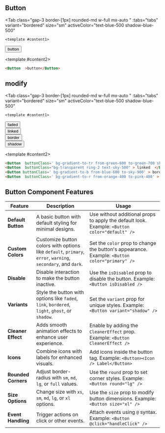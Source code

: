 
<script setup>
const tabs = [
  { label: 'UI', value: 1, content: '' },
  { label: 'code', value: 2, content: ''}
];



</script>




## Button

<Tab 
   class="gap-3 border-[1px] rounded-md w-full mx-auto "
    :tabs="tabs" 
    variant="bordered"
    size="sm"
    activeColor="text-blue-500 shadow-blue-500"
  >
    <template #content1>
<div class='  p-4 rounded-lg shadow-inner  flex justify-center items-center'>
     <Button >button</Button>
</div>

</template>


  <template #content2>

  ```md
  <Button  >button</Button>
```
  </template>
</Tab>










## modify



<Tab 
   class="gap-3 border-[1px] rounded-md w-full mx-auto "
    :tabs="tabs" 
    variant="bordered"
    size="sm"
    activeColor="text-blue-500 shadow-blue-500"
  >
    <template #content1>
<div class="grid grid-cols-2 gap-4">
    <div class="  p-4 rounded-lg shadow-inner  flex justify-center items-center">
<Button  buttonClass=' bg-gradient-to-tr from-green-600 to-green-700 shadow-inner hover:scale-105 hover:ring-2' > faded  </Button>
 </div>
    <div class="  p-4 rounded-lg shadow-inner  flex justify-center items-center">
<Button  buttonClass=" ring-2 bg-purple-500  text-sky-300" > linked  </Button>

</div>
    <div class="  p-4 rounded-lg shadow-inner  flex justify-center items-center">
  <Button buttonClass=' bg-gradient-to-b from-blue-600 to-sky-900' > border</Button>


</div>
     <div class="  p-4 rounded-lg shadow-inner  flex justify-center items-center">
     <Button  buttonClass=' bg-gradient-to-r from-orange-400 to-pink-400' > shadow  </Button>

</div>

</div>

</template>


  <template #content2>

  ```md
<Button  buttonClass=' bg-gradient-to-tr from-green-600 to-green-700 shadow-inner hover:scale-105 hover:ring-2' > faded  </Button>
<Button  buttonClass="bg-transparent ring-2 text-sky-500" > linked  </Button>
<Button buttonClass=' bg-gradient-to-b from-blue-600 to-sky-900' > border</Button>
<Button  buttonClass=' bg-gradient-to-r from-orange-400 to-pink-400' > shadow  </Button>

```
  </template>
</Tab>





## Button Component Features

| **Feature**           | **Description**                                                                                   | **Usage**                                                                                     |
|-----------------------|---------------------------------------------------------------------------------------------------|-----------------------------------------------------------------------------------------------|
| **Default Button**     | A basic button with default styling for minimal designs.                                         | Use without additional props to apply the default look. Example: `<Button color="default" />` |
| **Custom Colors**      | Customize button colors with options like `default`, `primary`, `error`, `warning`, `secondary`, and `dark`. | Set the `color` prop to change the button's appearance. Example: `<Button color="primary" />` |
| **Disable**            | Disable interaction to make the button inactive.                                                 | Use the `isDisabled` prop to disable the button. Example: `<Button isDisabled />`            |
| **Variants**           | Style the button with options like `faded`, `link`, `bordered`, `light`, `ghost`, or `shadow`.    | Set the `variant` prop for unique styles. Example: `<Button variant="shadow" />`             |
| **Cleaner Effect**     | Adds smooth animation effects to enhance user experience.                                        | Enable by adding the `CleanerEffect` prop. Example: `<Button CleanerEffect />`               |
| **Icons**              | Combine icons with labels for enhanced visuals.                                                  | Add icons inside the button tag. Example: `<Button><Icon /> Label</Button>`                  |
| **Rounded Corners**    | Adjust border-radius with `sm`, `md`, `lg`, or `full` values.                                    | Use the `round` prop to set corner styles. Example: `<Button round="lg" />`                  |
| **Size Options**       | Change size with `xs`, `sm`, `md`, `lg`, or `xl` options.                                        | Use the `size` prop to modify button dimensions. Example: `<Button size="xl" />`             |
| **Event Handling**     | Trigger actions on click or other events.                                                        | Attach events using `@` syntax. Example: `<Button @click="handleClick" />`                   |
